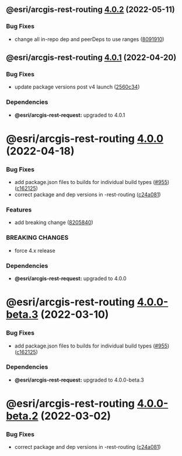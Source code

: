 ## @esri/arcgis-rest-routing [4.0.2](https://github.com/Esri/arcgis-rest-js/compare/@esri/arcgis-rest-routing@4.0.1...@esri/arcgis-rest-routing@4.0.2) (2022-05-11)


### Bug Fixes

* change all in-repo dep and peerDeps to use ranges ([8091910](https://github.com/Esri/arcgis-rest-js/commit/809191013b56dd71c394db13e6657301fce9f30f))

## @esri/arcgis-rest-routing [4.0.1](https://github.com/Esri/arcgis-rest-js/compare/@esri/arcgis-rest-routing@4.0.0...@esri/arcgis-rest-routing@4.0.1) (2022-04-20)


### Bug Fixes

* update package versions post v4 launch ([2560c34](https://github.com/Esri/arcgis-rest-js/commit/2560c34b77e718ed2dd95411d1aabcf2a9d9cb57))





### Dependencies

* **@esri/arcgis-rest-request:** upgraded to 4.0.1

# @esri/arcgis-rest-routing [4.0.0](https://github.com/Esri/arcgis-rest-js/compare/@esri/arcgis-rest-routing@3.4.3...@esri/arcgis-rest-routing@4.0.0) (2022-04-18)


### Bug Fixes

* add package.json files to builds for individual build types ([#955](https://github.com/Esri/arcgis-rest-js/issues/955)) ([c162125](https://github.com/Esri/arcgis-rest-js/commit/c16212594f0b914425548be5d61d7435d54a2718))
* correct package and dep versions in -rest-routing ([c24a081](https://github.com/Esri/arcgis-rest-js/commit/c24a081791527223b15e4744d0c947315f6f2d23))


### Features

* add breaking change ([8205840](https://github.com/Esri/arcgis-rest-js/commit/8205840d81106173fdb1fe3750822e1754611c3b))


### BREAKING CHANGES

* force 4.x release





### Dependencies

* **@esri/arcgis-rest-request:** upgraded to 4.0.0

# @esri/arcgis-rest-routing [4.0.0-beta.3](https://github.com/Esri/arcgis-rest-js/compare/@esri/arcgis-rest-routing@4.0.0-beta.2...@esri/arcgis-rest-routing@4.0.0-beta.3) (2022-03-10)


### Bug Fixes

* add package.json files to builds for individual build types ([#955](https://github.com/Esri/arcgis-rest-js/issues/955)) ([c162125](https://github.com/Esri/arcgis-rest-js/commit/c16212594f0b914425548be5d61d7435d54a2718))





### Dependencies

* **@esri/arcgis-rest-request:** upgraded to 4.0.0-beta.3

# @esri/arcgis-rest-routing [4.0.0-beta.2](https://github.com/Esri/arcgis-rest-js/compare/@esri/arcgis-rest-routing@4.0.0-beta.1...@esri/arcgis-rest-routing@4.0.0-beta.2) (2022-03-02)


### Bug Fixes

* correct package and dep versions in -rest-routing ([c24a081](https://github.com/Esri/arcgis-rest-js/commit/c24a081791527223b15e4744d0c947315f6f2d23))
